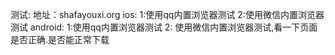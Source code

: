 测试:
地址：shafayouxi.org
ios: 
1:使用qq内置浏览器测试
2:使用微信内置浏览器测试
android:
1:使用qq内置浏览器测试
2: 使用微信内置浏览器测试,看一下页面是否正确.是否能正常下载
<!--stackedit_data:
eyJoaXN0b3J5IjpbLTExMjc3NzIwMDEsMjAxMTg3MTg2NywtMT
kwOTI1MjEzOCwtMjA4ODc0NjYxMl19
-->